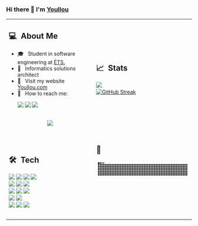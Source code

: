 ### Hi there 👋 I'm [Youllou](https://youllou.com)
<table>
  <tr>
    <td>
      <h2> 💻 &nbsp;About Me </h2>
       <ul>
        <li>🎓 &nbsp; Student in software engineering at <a href="https://www.etsmtl.ca/">ÉTS.</a></li>
        <li>🎯 &nbsp; Informatics solutions architect </li>
        <li>🔗 &nbsp; Visit my website <a href="https://youllou.com">Youllou.com</a></li>
        <li>📧 &nbsp; How to reach me:
          <p align="left">
            <a href="mailto:contact@youllou.com"><img src="https://img.shields.io/badge/Mail-be67be?style=for-the-badge&logo=maildotru"/></a>  
            <a href="https://www.linkedin.com/in/jules-barbier-bordere"><img src="https://img.shields.io/badge/linkedin-%230077B5.svg?style=for-the-badge&logo=linkedin&logoColor=white"/></a>
            <a href="https://discord.com/users/280464892258025473"><img src="https://img.shields.io/badge/Discord-%235865F2.svg?style=for-the-badge&logo=discord&logoColor=white"/></a>
          </p>
        </li>
       </ul>
       <p align="center">
         <br>
           <img height="180em" src="https://github-readme-stats-eight-theta.vercel.app/api?username=Youllou&show_icons=true&theme=synthwave&include_all_commits=true&count_private=true"/>
         <br>
      </p>
    </td>
    <td>
      <h2> 📈 &nbsp;Stats </h2>
      <p align="center">
          <div>
              <img width="400" src="https://github-readme-stats.vercel.app/api/top-langs/?username=Youllou&langs_count=4&theme=synthwave&layout=compact"/>
          </div>
          <div>
              <a href="https://git.io/streak-stats"><img src="https://github-readme-streak-stats-eight.vercel.app/?user=Youllou&theme=synthwave" alt="GitHub Streak" /></a>
          </div>
      </p>
    </td>
  </tr>
  <tr>
   <td>
     <h2> 🛠 &nbsp;Tech</h2>
     <img src="https://img.shields.io/badge/typescript-00ADD8?style=for-the-badge&logo=typescript&logoColor=white"/>
     <img src="https://img.shields.io/badge/javascript-efdf00?style=for-the-badge&logo=javascript&logoColor=black"/>
     <img src="https://img.shields.io/badge/python-3670A0?style=for-the-badge&logo=python&logoColor=ffdd54"/>
     <img src="https://img.shields.io/badge/java-ED8B00?style=for-the-badge&logo=openjdk&logoColor=white"/>
     <br>
     <img src="https://img.shields.io/badge/react-0167ff?style=for-the-badge&logo=react&logoColor=white"/>
     <img src="https://img.shields.io/badge/angular-DD0031.svg?style=for-the-badge&logo=angular&logoColor=white"/>
     <img src="https://img.shields.io/badge/vue%20JS-47BA87.svg?style=for-the-badge&logo=vuedotjs&logoColor=white"/>
     <br>
     <img src="https://img.shields.io/badge/AWS-%23FF9900.svg?style=for-the-badge&logo=amazon-aws&logoColor=white"/>
     <img src="https://img.shields.io/badge/GoogleCloud-%234285F4.svg?style=for-the-badge&logo=google-cloud&logoColor=white"/>
     <img src="https://img.shields.io/badge/DigitalOcean-%230167ff.svg?style=for-the-badge&logo=digitalOcean&logoColor=white"/>
     <br>
     <img src="https://img.shields.io/badge/Linux-FCC624?style=for-the-badge&logo=linux&logoColor=black"/>
     <img src="https://img.shields.io/badge/shell_script-%23121011.svg?style=for-the-badge&logo=gnu-bash&logoColor=white"/>
     <br>
     <img src="https://img.shields.io/badge/Flutter-%2302569B.svg?style=for-the-badge&logo=Flutter&logoColor=white"/>
     <img src="https://img.shields.io/badge/django-%23092E20.svg?style=for-the-badge&logo=django&logoColor=white"/>
     <img src="https://img.shields.io/badge/flask-42ADC1.svg?style=for-the-badge&logo=flask&logoColor=white"/>

   </td>
   <td>
    <h2> 🐍 </h2>
    <p align="center">
      <picture>
        <source media="(prefers-color-scheme: dark)" srcset="dist/github-snake-dark.svg" />
        <source media="(prefers-color-scheme: light)" srcset="dist/github-snake.svg" />
        <img width="400px" alt="github-snake" src="dist/github-snake.svg" />
      </picture>
    </p>
    <br><br><br><br><br>
  </td>
  </tr>
</table>
